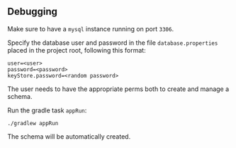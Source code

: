 ## Debugging
Make sure to have a `mysql` instance running on port `3306`.

Specify the database user and password in the file `database.properties` placed in the project root, 
following this format:
```properties
user=<user>
password=<password>
keyStore.password=<random password>
``` 

The user needs to have the appropriate perms both to create and manage a schema.

Run the gradle task `appRun`:
```
./gradlew appRun 
```
The schema will be automatically created.